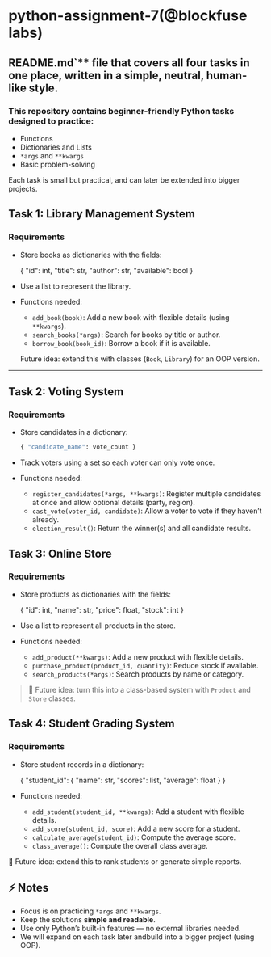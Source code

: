 # python-assignment-7(@blockfuse labs)


## README.md`** file that covers **all four tasks** in one place, written in a simple, neutral, human-like style.



### This repository contains beginner-friendly Python tasks designed to practice:  
- Functions  
- Dictionaries and Lists  
- `*args` and `**kwargs`  
- Basic problem-solving  

Each task is small but practical, and can later be extended into bigger projects.  


##  Task 1: Library Management System  

### Requirements  
- Store books as dictionaries with the fields:  

  { "id": int, "title": str, "author": str, "available": bool }


* Use a list to represent the library.
* Functions needed:

  * `add_book(book)`: Add a new book with flexible details (using `**kwargs`).
  * `search_books(*args)`: Search for books by title or author.
  * `borrow_book(book_id)`: Borrow a book if it is available.

  Future idea: extend this with classes (`Book`, `Library`) for an OOP version.

---

## Task 2: Voting System

### Requirements

* Store candidates in a dictionary:

  ```python
  { "candidate_name": vote_count }
  ```
* Track voters using a set so each voter can only vote once.
* Functions needed:

  * `register_candidates(*args, **kwargs)`: Register multiple candidates at once and allow optional details (party, region).
  * `cast_vote(voter_id, candidate)`: Allow a voter to vote if they haven’t already.
  * `election_result()`: Return the winner(s) and all candidate results.


##  Task 3: Online Store

### Requirements

* Store products as dictionaries with the fields:

  { "id": int, "name": str, "price": float, "stock": int }


* Use a list to represent all products in the store.
* Functions needed:

  * `add_product(**kwargs)`: Add a new product with flexible details.
  * `purchase_product(product_id, quantity)`: Reduce stock if available.
  * `search_products(*args)`: Search products by name or category.

> 📝 Future idea: turn this into a class-based system with `Product` and `Store` classes.


##  Task 4: Student Grading System

### Requirements

* Store student records in a dictionary:

  { "student_id": { "name": str, "scores": list, "average": float } }

* Functions needed:

  * `add_student(student_id, **kwargs)`: Add a student with flexible details.
  * `add_score(student_id, score)`: Add a new score for a student.
  * `calculate_average(student_id)`: Compute the average score.
  * `class_average()`: Compute the overall class average.

 📝 Future idea: extend this to rank students or generate simple reports.



## ⚡ Notes

* Focus is on practicing `*args` and `**kwargs`.
* Keep the solutions **simple and readable**.
* Use only Python’s built-in features — no external libraries needed.
* We will expand on each task later andbuild into a bigger project (using OOP).


